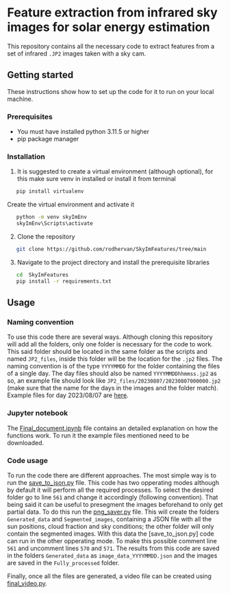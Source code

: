 # Feature extraction from infrared sky images for solar energy estimation

This repository contains all the necessary code to extract features from a set of infrared `.JP2` images taken with a sky cam.


## Getting started

These instructions show how to set up the code for it to run on your local machine.

### Prerequisites

- You must have installed python 3.11.5 or higher
- pip package manager

### Installation

1. It is suggested to create a virtual environment (although optional), for this make sure venv in installed or install it from terminal
```bash
   pip install virtualenv
```
Create the virtual environment and activate it
```bash
   python -m venv skyImEnv
   skyImEnv\Scripts\activate
```

2. Clone the repository
```bash
   git clone https://github.com/rodhervan/SkyImFeatures/tree/main
```

3. Navigate to the project directory and install the prerequisite libraries
```bash
   cd  SkyImFeatures
   pip install -r requirements.txt
```
## Usage

### Naming convention
To use this code there are several ways. Although cloning this repository will add all the folders, only one folder is necessary for the code to work. This said folder should be located in the same folder as the scripts and named `JP2_files`, inside this folder will be the location for the `.jp2` files. The naming convention is of the type `YYYYMMDD` for the folder containing the files of a single day. The day files should also be named `YYYYMMDDhhmmss.jp2` as so, an example file should look like `JP2_files/20230807/20230807000000.jp2` (make sure that the name for the days in the images and the folder match). Example files for day 2023/08/07 are [here](https:).

### Jupyter notebook

The [Final_document.ipynb](https://github.com/rodhervan/SkyImFeatures/blob/main/Final_document.ipynb) file contains an detailed explanation on how the functions work. To run it the example files mentioned need to be downloaded. 

### Code usage

To run the code there are different approaches. The most simple way is to run the  [save_to_json.py](https://github.com/rodhervan/SkyImFeatures/blob/main/save_to_json.py) file. This code has two opperating modes although by default it will perform all the required processes. To select the desired folder go to line `561` and change it accordingly (following convention). That being said it can be useful to presegment the images beforehand to only get partial data. To do this run the [png_saver.py](https://github.com/rodhervan/SkyImFeatures/blob/main/png_saver.py) file. This will create the folders `Generated_data` and `Segmented_images`, containing a JSON file with all the sun positions, cloud fraction and sky conditions; the other folder will only contain the segmented images. With this data the [save_to_json.py] code can run in the other opperating mode. To make this possible comment line `561` and uncomment lines `570` and `571`. The results from this code are saved in the folders `Generated_data` as `image_data_YYYYMMDD.json` and the images are saved in the `Fully_processed` folder. 

Finally, once all the files are generated, a video file can be created using [final_video.py](https://github.com/rodhervan/SkyImFeatures/blob/main/final_video.py).
